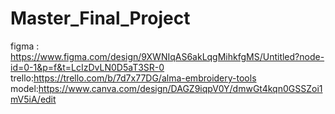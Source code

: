 # Master_Final_Project

figma : https://www.figma.com/design/9XWNIqAS6akLqgMihkfgMS/Untitled?node-id=0-1&p=f&t=LcIzDvLN0D5aT3SR-0
trello:https://trello.com/b/7d7x77DG/alma-embroidery-tools
model:https://www.canva.com/design/DAGZ9iqpV0Y/dmwGt4kqn0GSSZoi1mV5iA/edit
